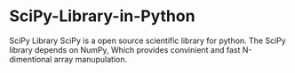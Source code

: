 # SciPy-Library-in-Python
SciPy Library
SciPy is a open source scientific library for python. The SciPy library depends on NumPy, Which provides convinient and fast N-dimentional array manupulation.
